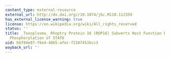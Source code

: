 ```yaml
---
content_type: external-resource
external_url: http://dx.doi.org//10.1074/jbc.M110.112359
has_external_license_warning: true
license: https://en.wikipedia.org/wiki/All_rights_reserved
status: ''
title: _Toxoplasma_ Rhoptry Protein 16 (ROP16) Subverts Host Function by Direct Tyrosine
  Phosphorylation of STAT6
uid: b6f04e07-f6e4-46b5-afec-f2187451bcc3
wayback_url: ''
---
```

